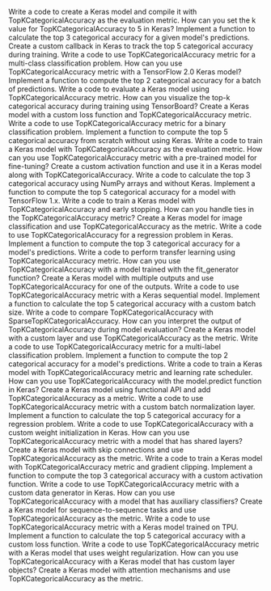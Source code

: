 Write a code to create a Keras model and compile it with TopKCategoricalAccuracy as the evaluation metric.
How can you set the k value for TopKCategoricalAccuracy to 5 in Keras?
Implement a function to calculate the top 3 categorical accuracy for a given model's predictions.
Create a custom callback in Keras to track the top 5 categorical accuracy during training.
Write a code to use TopKCategoricalAccuracy metric for a multi-class classification problem.
How can you use TopKCategoricalAccuracy metric with a TensorFlow 2.0 Keras model?
Implement a function to compute the top 2 categorical accuracy for a batch of predictions.
Write a code to evaluate a Keras model using TopKCategoricalAccuracy metric.
How can you visualize the top-k categorical accuracy during training using TensorBoard?
Create a Keras model with a custom loss function and TopKCategoricalAccuracy metric.
Write a code to use TopKCategoricalAccuracy metric for a binary classification problem.
Implement a function to compute the top 5 categorical accuracy from scratch without using Keras.
Write a code to train a Keras model with TopKCategoricalAccuracy as the evaluation metric.
How can you use TopKCategoricalAccuracy metric with a pre-trained model for fine-tuning?
Create a custom activation function and use it in a Keras model along with TopKCategoricalAccuracy.
Write a code to calculate the top 3 categorical accuracy using NumPy arrays and without Keras.
Implement a function to compute the top 5 categorical accuracy for a model with TensorFlow 1.x.
Write a code to train a Keras model with TopKCategoricalAccuracy and early stopping.
How can you handle ties in the TopKCategoricalAccuracy metric?
Create a Keras model for image classification and use TopKCategoricalAccuracy as the metric.
Write a code to use TopKCategoricalAccuracy for a regression problem in Keras.
Implement a function to compute the top 3 categorical accuracy for a model's predictions.
Write a code to perform transfer learning using TopKCategoricalAccuracy metric.
How can you use TopKCategoricalAccuracy with a model trained with the fit_generator function?
Create a Keras model with multiple outputs and use TopKCategoricalAccuracy for one of the outputs.
Write a code to use TopKCategoricalAccuracy metric with a Keras sequential model.
Implement a function to calculate the top 5 categorical accuracy with a custom batch size.
Write a code to compare TopKCategoricalAccuracy with SparseTopKCategoricalAccuracy.
How can you interpret the output of TopKCategoricalAccuracy during model evaluation?
Create a Keras model with a custom layer and use TopKCategoricalAccuracy as the metric.
Write a code to use TopKCategoricalAccuracy metric for a multi-label classification problem.
Implement a function to compute the top 2 categorical accuracy for a model's predictions.
Write a code to train a Keras model with TopKCategoricalAccuracy metric and learning rate scheduler.
How can you use TopKCategoricalAccuracy with the model.predict function in Keras?
Create a Keras model using functional API and add TopKCategoricalAccuracy as a metric.
Write a code to use TopKCategoricalAccuracy metric with a custom batch normalization layer.
Implement a function to calculate the top 5 categorical accuracy for a regression problem.
Write a code to use TopKCategoricalAccuracy with a custom weight initialization in Keras.
How can you use TopKCategoricalAccuracy metric with a model that has shared layers?
Create a Keras model with skip connections and use TopKCategoricalAccuracy as the metric.
Write a code to train a Keras model with TopKCategoricalAccuracy metric and gradient clipping.
Implement a function to compute the top 3 categorical accuracy with a custom activation function.
Write a code to use TopKCategoricalAccuracy metric with a custom data generator in Keras.
How can you use TopKCategoricalAccuracy with a model that has auxiliary classifiers?
Create a Keras model for sequence-to-sequence tasks and use TopKCategoricalAccuracy as the metric.
Write a code to use TopKCategoricalAccuracy metric with a Keras model trained on TPU.
Implement a function to calculate the top 5 categorical accuracy with a custom loss function.
Write a code to use TopKCategoricalAccuracy metric with a Keras model that uses weight regularization.
How can you use TopKCategoricalAccuracy with a Keras model that has custom layer objects?
Create a Keras model with attention mechanisms and use TopKCategoricalAccuracy as the metric.